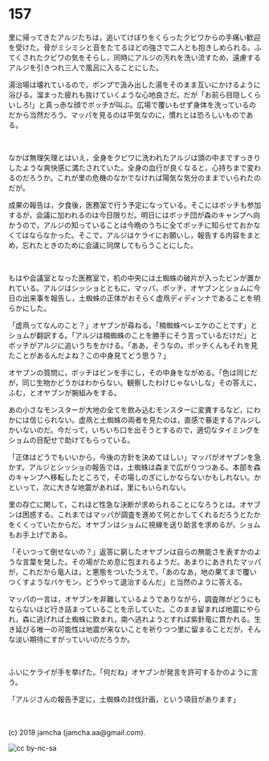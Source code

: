 # 157

里に帰ってきたアルジたちは，追いてけぼりをくらったクビワからの手痛い歓迎を受けた。骨がミシミシと音をたてるほどの強さで二人とも抱きしめられる。ふてくされたクビワの気をそらし，同時にアルジの汚れを洗い流すため，遠慮するアルジを引きつれ三人で風呂に入ることにした。  

湯治場は壊れているので，ポンプで汲み出した湯をそのまま互いにかけるように浴びる。溜まった疲れも抜けていくような心地良さだ。だが「お前ら目隠しくらいしろ!」と真っ赤な顔でボッチが叫ぶ。広場で覆いもせず身体を洗っているのだから当然だろう。マッパを見るのは平気なのに，慣れとは恐ろしいものである。  

<br>  

なかば無理矢理とはいえ，全身をクビワに洗われたアルジは頭の中まですっきりしたような爽快感に満たされていた。全身の血行が良くなると，心持ちまで変わるのだろうか。これが里の危機のなかでなければ陽気な気分のままでいられたのだが。  

成果の報告は，夕食後，医務室で行う予定になっている。そこにはボッチも参加するが，会議に加われるのは今日限りだ。明日にはボッチ団が森のキャンプへ向かうので，アルジの知っていることは今晩のうちに全てボッチに知らせておかなくてはならなかった。そこで，アルジはケライにお願いし，報告する内容をまとめ，忘れたときのために会議に同席してもらうことにした。  

<br>  

もはや会議室となった医務室で，机の中央には土蜘蛛の破片が入ったビンが置かれている。アルジはシッショとともに，マッパ，ボッチ，オヤブンとショムに今日の出来事を報告し，土蜘蛛の正体がおそらく虚凧ディディンナであることを明らかにした。  

「虚凧ってなんのこと？」オヤブンが尋ねる。「楠蜘蛛ベレエケのことです」とショムが翻訳する。「アルジは楠蜘蛛のことを勝手にそう言っているだけだ」とボッチがアルジに追いうちをかける。「ああ，そうなの。ボッチくんもそれを見たことがあるんだよね？この中身見てどう思う？」  

オヤブンの質問に，ボッチはビンを手にし，その中身をながめる。「色は同じだが，同じ生物かどうかはわからない。観察したわけじゃないしな」その答えに，ふむ，とオヤブンが腕組みをする。  

あの小さなモンスターが大地の全てを飲み込むモンスターに変異するなど，にわかには信じられない。虚凧と土蜘蛛の両者を見たのは，直感で暴走するアルジしかいないのだ。今だって，いちいち口を出そうとするので，適切なタイミングをショムの目配せで助けてもらっている。  

「正体はどうでもいいから，今後の方針を決めてほしい」マッパがオヤブンを急かす。アルジとシッショの報告では，土蜘蛛は森まで広がりつつある。本部を森のキャンプへ移転したところで，その場しのぎにしかならないかもしれない。かといって，次に大きな地震があれば，里にもいられない。  

里の存亡に関して，これほど性急な決断が求められることになろうとは。オヤブンは困惑する。これまではマッパが調査を進めて何とかしてくれるだろうとたかをくくっていたからだ。オヤブンはショムに視線を送り助言を求めるが，ショムもお手上げである。  

「そいつって倒せないの？」返答に窮したオヤブンは自らの無能さを表すかのような言葉を発した。その場がため息に包まれるようだ。あまりにあきれたマッパが，これだから竜人は，と悪態をついたうえで，「あのなあ，地の果てまで覆いつくすようなバケモン，どうやって退治するんだ」と当然のように答える。  

マッパの一言は，オヤブンを非難しているようでありながら，調査隊がどうにもならないほど行き詰まっていることを示していた。このまま留まれば地震にやられ，森に逃げれば土蜘蛛に飲まれ，南へ逃れようとすれば紫針竜に貫かれる。生き延びる唯一の可能性は地震が来ないことを祈りつつ里に留まることだが，そんな淡い期待にすがっていいのだろうか。  

<br>  

ふいにケライが手を挙げた。「何だね」オヤブンが発言を許可するかのように言う。  

「アルジさんの報告予定に，土蜘蛛の討伐計画，という項目があります」  

<br>  
<br>  
(c) 2018 jamcha (jamcha.aa@gmail.com).  

![cc by-nc-sa](https://i.creativecommons.org/l/by-nc-sa/4.0/88x31.png)

